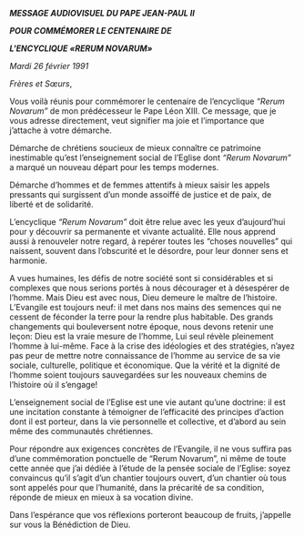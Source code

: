 ***MESSAGE AUDIOVISUEL DU PAPE JEAN-PAUL II***

***POUR COMMÉMORER LE CENTENAIRE DE***

***L'ENCYCLIQUE «RERUM NOVARUM»***

*Mardi 26 février 1991*

*Frères et Sœurs*,

Vous voilà réunis pour commémorer le centenaire de l’encyclique *“Rerum Novarum”* de mon prédécesseur le Pape Léon XIII. Ce message, que je vous adresse directement, veut signifier ma joie et l’importance que j’attache à votre démarche.

Démarche de chrétiens soucieux de mieux connaître ce patrimoine inestimable qu’est l’enseignement social de l’Eglise dont *“Rerum Novarum”* a marqué un nouveau départ pour les temps modernes.

Démarche d’hommes et de femmes attentifs à mieux saisir les appels pressants qui surgissent d’un monde assoiffé de justice et de paix, de liberté et de solidarité.

L’encyclique *“Rerum Novarum”* doit être relue avec les yeux d’aujourd’hui pour y découvrir sa permanente et vivante actualité. Elle nous apprend aussi à renouveler notre regard, à repérer toutes les “choses nouvelles” qui naissent, souvent dans l’obscurité et le désordre, pour leur donner sens et harmonie.

A vues humaines, les défis de notre société sont si considérables et si complexes que nous serions portés à nous décourager et à désespérer de l’homme. Mais Dieu est avec nous, Dieu demeure le maître de l’histoire. L’Evangile est toujours neuf: il met dans nos mains des semences qui ne cessent de féconder la terre pour la rendre plus habitable. Des grands changements qui bouleversent notre époque, nous devons retenir une leçon: Dieu est la vraie mesure de l’homme, Lui seul révèle pleinement l’homme à lui-même. Face à la crise des idéologies et des stratégies, n’ayez pas peur de mettre notre connaissance de l’homme au service de sa vie sociale, culturelle, politique et économique. Que la vérité et la dignité de l’homme soient toujours sauvegardées sur les nouveaux chemins de l’histoire où il s’engage!

L’enseignement social de l’Eglise est une vie autant qu’une doctrine: il est une incitation constante à témoigner de l’efficacité des principes d’action dont il est porteur, dans la vie personnelle et collective, et d’abord au sein même des communautés chrétiennes.

Pour répondre aux exigences concrètes de l’Evangile, il ne vous suffira pas d’une commémoration ponctuelle de “Rerum Novarum”, ni même de toute cette année que j’ai dédiée à l’étude de la pensée sociale de l’Eglise: soyez convaincus qu’il s’agit d’un chantier toujours ouvert, d’un chantier où tous sont appelés pour que l’humanité, dans la précarité de sa condition, réponde de mieux en mieux à sa vocation divine.

Dans l’espérance que vos réflexions porteront beaucoup de fruits, j’appelle sur vous la Bénédiction de Dieu.